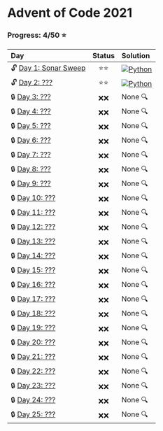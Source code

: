 # Advent of Code 2021

### Progress: 4/50 :star:
| Day | Status | Solution |
| :--- | :---: | :--- |
| :unlock: [Day 1: Sonar Sweep](https://adventofcode.com/2021/day/1) | :star::star: | [![Python](https://skillicons.dev/icons?i=python)](01/solution.py) |
| :unlock: [Day 2: ???](https://adventofcode.com/2021/day/2) | :star::star: | [![Python](https://skillicons.dev/icons?i=python)](02/solution.py) |
| :lock: [Day 3: ???](https://adventofcode.com/2021/day/3) | :x::x: | None :mag: |
| :lock: [Day 4: ???](https://adventofcode.com/2021/day/4) | :x::x: | None :mag: |
| :lock: [Day 5: ???](https://adventofcode.com/2021/day/5) | :x::x: | None :mag: |
| :lock: [Day 6: ???](https://adventofcode.com/2021/day/6) | :x::x: | None :mag: |
| :lock: [Day 7: ???](https://adventofcode.com/2021/day/7) | :x::x: | None :mag: |
| :lock: [Day 8: ???](https://adventofcode.com/2021/day/8) | :x::x: | None :mag: |
| :lock: [Day 9: ???](https://adventofcode.com/2021/day/9) | :x::x: | None :mag: |
| :lock: [Day 10: ???](https://adventofcode.com/2021/day/10) | :x::x: | None :mag: |
| :lock: [Day 11: ???](https://adventofcode.com/2021/day/11) | :x::x: | None :mag: |
| :lock: [Day 12: ???](https://adventofcode.com/2021/day/12) | :x::x: | None :mag: |
| :lock: [Day 13: ???](https://adventofcode.com/2021/day/13) | :x::x: | None :mag: |
| :lock: [Day 14: ???](https://adventofcode.com/2021/day/14) | :x::x: | None :mag: |
| :lock: [Day 15: ???](https://adventofcode.com/2021/day/15) | :x::x: | None :mag: |
| :lock: [Day 16: ???](https://adventofcode.com/2021/day/16) | :x::x: | None :mag: |
| :lock: [Day 17: ???](https://adventofcode.com/2021/day/17) | :x::x: | None :mag: |
| :lock: [Day 18: ???](https://adventofcode.com/2021/day/18) | :x::x: | None :mag: |
| :lock: [Day 19: ???](https://adventofcode.com/2021/day/19) | :x::x: | None :mag: |
| :lock: [Day 20: ???](https://adventofcode.com/2021/day/20) | :x::x: | None :mag: |
| :lock: [Day 21: ???](https://adventofcode.com/2021/day/21) | :x::x: | None :mag: |
| :lock: [Day 22: ???](https://adventofcode.com/2021/day/22) | :x::x: | None :mag: |
| :lock: [Day 23: ???](https://adventofcode.com/2021/day/23) | :x::x: | None :mag: |
| :lock: [Day 24: ???](https://adventofcode.com/2021/day/24) | :x::x: | None :mag: |
| :lock: [Day 25: ???](https://adventofcode.com/2021/day/25) | :x::x: | None :mag: |